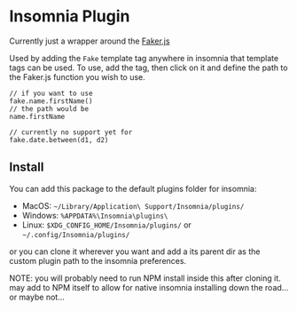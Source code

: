 # Insomnia Plugin

Currently just a wrapper around the [Faker.js](https://github.com/marak/Faker.js/)

Used by adding the `Fake` template tag anywhere in insomnia that template tags can be used.
To use, add the tag, then click on it and define the path to the Faker.js function you wish to use.

```
// if you want to use
fake.name.firstName()
// the path would be
name.firstName

// currently no support yet for
fake.date.between(d1, d2)
```

## Install
You can add this package to the default plugins folder for insomnia:

- MacOS: `~/Library/Application\ Support/Insomnia/plugins/`
- Windows: `%APPDATA%\Insomnia\plugins\`
- Linux: `$XDG_CONFIG_HOME/Insomnia/plugins/` or `~/.config/Insomnia/plugins/`

or you can clone it wherever you want and add a its parent dir as the custom plugin path to the insomnia preferences.

NOTE: you will probably need to run NPM install inside this after cloning it. may add to NPM itself to allow for native
insomnia installing down the road... or maybe not...
